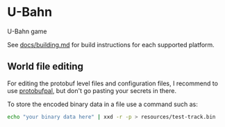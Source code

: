 # U-Bahn

U-Bahn game

See [docs/building.md](docs/building.md) for build instructions for each supported platform.

## World file editing

For editing the protobuf level files and configuration files, I recommend to
use [protobufpal](https://www.protobufpal.com/), but don't go pasting your secrets in there.

To store the encoded binary data in a file use a command such as:

```bash
echo "your binary data here" | xxd -r -p > resources/test-track.bin
```
